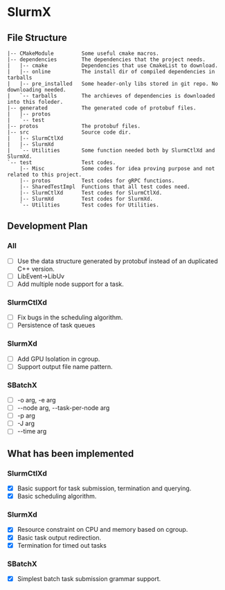 # SlurmX

## File Structure

```
|-- CMakeModule         Some useful cmake macros.
|-- dependencies        The dependencies that the project needs.
|   |-- cmake           Dependencies that use CmakeList to download.
|   |-- online          The install dir of compiled dependencies in tarballs
|   |-- pre_installed   Some header-only libs stored in git repo. No downloading needed.
|   `-- tarballs        The archieves of dependencies is downloaded into this foleder.
|-- generated           The generated code of protobuf files.
|   |-- protos
|   `-- test
|-- protos              The protobuf files.
|-- src                 Source code dir.
|   |-- SlurmCtlXd      
|   |-- SlurmXd
|   `-- Utilities       Some function needed both by SlurmCtlXd and SlurmXd.
`-- test                Test codes.
    |-- Misc            Some codes for idea proving purpose and not related to this project.
    |-- protos          Test codes for gRPC functions.
    |-- SharedTestImpl  Functions that all test codes need.
    |-- SlurmCtlXd      Test codes for SlurmCtlXd.
    |-- SlurmXd         Test codes for SlurmXd.
    `-- Utilities       Test codes for Utilities.
```

## Development Plan

### All

- [ ] Use the data structure generated by protobuf instead of an duplicated C++ version.
- [ ] LibEvent->LibUv
- [ ] Add multiple node support for a task.

### SlurmCtlXd

- [ ] Fix bugs in the scheduling algorithm.
- [ ] Persistence of task queues

### SlurmXd

- [ ] Add GPU Isolation in cgroup.
- [ ] Support output file name pattern.

### SBatchX

- [ ] -o arg, -e arg
- [ ] --node arg, --task-per-node arg
- [ ] -p arg
- [ ] -J arg
- [ ] --time arg

## What has been implemented

### SlurmCtlXd

- [x] Basic support for task submission, termination and querying.
- [x] Basic scheduling algorithm.

### SlurmXd

- [x] Resource constraint on CPU and memory based on cgroup.
- [x] Basic task output redirection.
- [x] Termination for timed out tasks

### SBatchX

- [x] Simplest batch task submission grammar support.